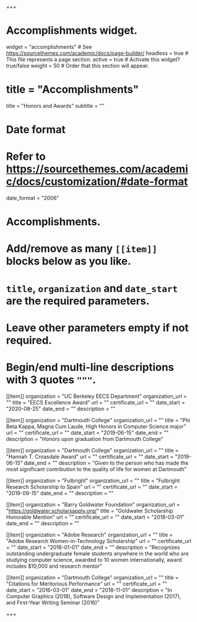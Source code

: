 +++
# Accomplishments widget.
widget = "accomplishments"  # See https://sourcethemes.com/academic/docs/page-builder/
headless = true  # This file represents a page section.
active = true  # Activate this widget? true/false
weight = 50  # Order that this section will appear.

# title = "Accomplish&shy;ments"
title = "Honors and Awards"
subtitle = ""

# Date format
#   Refer to https://sourcethemes.com/academic/docs/customization/#date-format
date_format = "2006"

# Accomplishments.
#   Add/remove as many `[[item]]` blocks below as you like.
#   `title`, `organization` and `date_start` are the required parameters.
#   Leave other parameters empty if not required.
#   Begin/end multi-line descriptions with 3 quotes `"""`.

[[item]]
  organization = "UC Berkeley EECS Department"
  organization_url = ""
  title = "EECS Excellence Award"
  url = ""
  certificate_url = ""
  date_start = "2020-08-25"
  date_end = ""
  description = ""

[[item]]
  organization = "Dartmouth College"
  organization_url = ""
  title = "Phi Beta Kappa, Magna Cum Laude, High Honors in Computer Science major"
  url = ""
  certificate_url = ""
  date_start = "2019-06-15"
  date_end = ""
  description = "Honors upon graduation from Dartmouth College"

[[item]]
  organization = "Dartmouth College"
  organization_url = ""
  title = "Hannah T. Croasdale Award"
  url = ""
  certificate_url = ""
  date_start = "2019-06-15"
  date_end = ""
  description = "Given to the person who has made the most significant contribution to the quality of life for women at Dartmouth"

[[item]]
  organization = "Fulbright"
  organization_url = ""
  title = "Fulbright Research Scholarship to Spain"
  url = ""
  certificate_url = ""
  date_start = "2019-09-15"
  date_end = ""
  description = ""

[[item]]
  organization = "Barry Goldwater Foundation"
  organization_url = "https://goldwater.scholarsapply.org/"
  title = "Goldwater Scholarship Honorable Mention"
  url = ""
  certificate_url = ""
  date_start = "2018-03-01"
  date_end = ""
  description = ""
  
[[item]]
  organization = "Adobe Research"
  organization_url = ""
  title = "Adobe Research Women-in-Technology Scholarship"
  url = ""
  certificate_url = ""
  date_start = "2018-01-01"
  date_end = ""
  description = "Recognizes outstanding undergraduate female students anywhere in the world who are studying computer science, awarded to 10 women internationally, award includes $10,000 and research mentor"

[[item]]
  organization = "Dartmouth College"
  organization_url = ""
  title = "Citations for Meritorious Performance"
  url = ""
  certificate_url = ""
  date_start = "2016-03-01"
  date_end = "2018-11-01"
  description = "In Computer Graphics (2018), Software Design and Implementation (2017), and First-Year Writing Seminar (2016)"

+++
